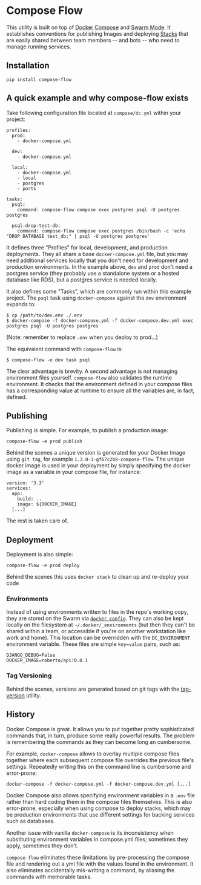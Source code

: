 # Compose Flow

This utility is built on top of [Docker Compose](https://docs.docker.com/compose/) and [Swarm Mode](https://docs.docker.com/engine/swarm/).  It establishes conventions for publishing Images and deploying [Stacks](https://docs.docker.com/get-started/part5/#prerequisites) that are easily shared between team members -- and bots -- who need to manage running services.


## Installation

```
pip install compose-flow
```


## A quick example and why compose-flow exists

Take following configuration file located at `compose/dc.yml` within your project:

```
profiles:
  prod:
    - docker-compose.yml

  dev:
    - docker-compose.yml

  local:
    - docker-compose.yml
    - local
    - postgres
    - ports

tasks:
  psql:
    command: compose-flow compose exec postgres psql -U postgres postgres

  psql-drop-test-db:
    command: compose-flow compose exec postgres /bin/bash -c 'echo "DROP DATABASE test_db;" | psql -U postgres postgres'
```

It defines three "Profiles" for local, development, and production deployments.  They all share a base `docker-compose.yml` file, but you may need additional services locally that you don't need for development and production environments.  In the example above, `dev` and `prod` don't need a postgres service (they probably use a standalone system or a hosted database like RDS), but a postgres service is needed locally.

It also defines some "Tasks", which are commonly run within this example project.  The `psql` task using `docker-compose` against the `dev` environment expands to:

```
$ cp /path/to/dev.env ./.env
$ docker-compose -f docker-compose.yml -f docker-compose.dev.yml exec postgres psql -U postgres postgres
```

(Note: remember to replace `.env` when you deploy to prod...)

The equivalent command with `compose-flow` is:

```
$ compose-flow -e dev task psql
```

The clear advantage is brevity.  A second advantage is not managing environment files yourself.  `compose-flow` also validates the runtime environment.  It checks that the environment defined in your compose files has a corresponding value at runtime to ensure all the variables are, in fact, defined.


## Publishing

Publishing is simple.  For example, to publish a production image:

```
compose-flow -e prod publish
```

Behind the scenes a unique version is generated for your Docker Image using `git tag`, for example `1.3.0-3-gf67c2b8-compose-flow`.  The unique docker image is used in your deployment by simply specifying the docker image as a variable in your compose file, for instance:

```
version: '3.3'
services:
  app:
    build: ..
    image: ${DOCKER_IMAGE}
  [...]
```

The rest is taken care of.


## Deployment

Deployment is also simple:

```
compose-flow -e prod deploy
```

Behind the scenes this uses `docker stack` to clean up and re-deploy your code


### Environments

Instead of using environments written to files in the repo's working copy, they are stored on the Swarm via [`docker config`](https://docs.docker.com/engine/swarm/configs/).  They can also be kept locally on the filesystem at `~/.docker/_environments` (but then they can't be shared within a team, or accessible if you're on another workstation like work and home).  This location can be overridden with the `DC_ENVIRONMENT` environment variable.  These files are simple `key=value` pairs, such as:

```
DJANGO_DEBUG=False
DOCKER_IMAGE=roberto/api:0.0.1
```


### Tag Versioning

Behind the scenes, versions are generated based on git tags with the [tag-version](https://github.com/rca/tag-version) utility.


## History
Docker Compose is great.  It allows you to put together pretty sophisticated commands that, in turn, produce some really powerful results.  The problem is remembering the commands as they can become long an cumbersome.

For example, `docker-compose` allows to overlay multiple compose files together where each subsequent compose file overrides the previous file's settings.  Repeatedly writing this on the command line is cumbersome and error-prone:

```
docker-compose -f docker-compose.yml -f docker-compose.dev.yml [...]
```

Docker Compose also allows specifying environment variables in a `.env` file rather than hard coding them in the compose files themselves.  This is also error-prone, especially when using compose to deploy stacks, which may be production environments that use different settings for backing services such as databases.

Another issue with vanilla `docker-compose` is its inconsistency when substituting environment variables in compose.yml files; sometimes they apply, sometimes they don't.

`compose-flow` eliminates these limitations by pre-processing the compose file and rendering out a yml file with the values found in the environment.  It also eliminates accidentally mis-writing a command, by aliasing the commands with memorable tasks.
